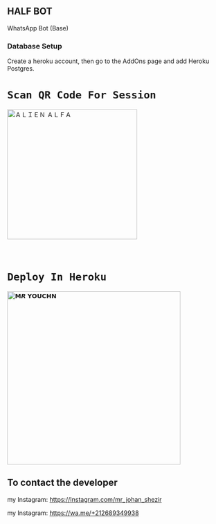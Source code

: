 ## HALF BOT 
WhatsApp Bot (Base)

### Database Setup

Create a heroku account, then go to the AddOns page and add Heroku Postgres.

# `Scan QR Code For Session`

 
<a href="https://replit.com/@MRYOUCHN/TheMonster?v=1"><img title="ＡＬＩＥＮ ＡＬＦＡ" src="https://repl.it/badge/github/quiec/whatsasena" width="300"></a>
  <br><br><br>



# `Deploy In Heroku`


<a href="https://heroku.com/deploy?template=https://github.com/MRCRAZY19/HALF-BOT_V1"><img title="𝗠𝙍 𝗬𝗢𝗨𝗖𝗛𝗡" src="https://www.herokucdn.com/deploy/button.svg" width="400"></a>
    








## To contact the developer
my Instagram: https://Instagram.com/mr_johan_shezir                                             

my Instagram: https://wa.me/+212689349938
